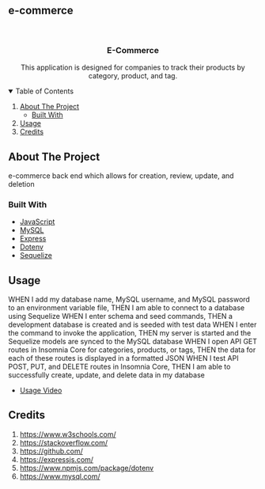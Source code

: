 ## e-commerce

<!-- PROJECT LOGO -->
<br />
<p align="center">

  <h3 align="center">E-Commerce</h3>

  <p align="center">
    This application is designed for companies to track their products by category, product, and tag.
  </p>
</p>

<!-- TABLE OF CONTENTS -->
<details open="open">
  <summary>Table of Contents</summary>
  <ol>
    <li>
      <a href="#about-the-project">About The Project</a>
      <ul>
        <li><a href="#built-with">Built With</a></li>
      </ul>
    </li>
    <li><a href="#usage">Usage</a></li>
    <li><a href="#usage">Credits</a></li>
  </ol>
</details>

<!-- ABOUT THE PROJECT -->

## About The Project

e-commerce back end which allows for creation, review, update, and deletion

### Built With

- [JavaScript](https://www.javascript.com/)
- [MySQL](https://www.mysql.com/)
- [Express](https://expressjs.com/)
- [Dotenv](https://www.npmjs.com/package/dotenv)
- [Sequelize](https://sequelize.org/v3/)

## Usage

WHEN I add my database name, MySQL username, and MySQL password to an environment variable file, THEN I am able to connect to a database using Sequelize
WHEN I enter schema and seed commands, THEN a development database is created and is seeded with test data
WHEN I enter the command to invoke the application, THEN my server is started and the Sequelize models are synced to the MySQL database
WHEN I open API GET routes in Insomnia Core for categories, products, or tags, THEN the data for each of these routes is displayed in a formatted JSON
WHEN I test API POST, PUT, and DELETE routes in Insomnia Core, THEN I am able to successfully create, update, and delete data in my database

- [Usage Video](https://youtu.be/PgoxhxdpR1Y)

## Credits

1. https://www.w3schools.com/
2. https://stackoverflow.com/
3. https://github.com/
4. https://expressjs.com/
5. https://www.npmjs.com/package/dotenv
6. https://www.mysql.com/
